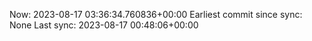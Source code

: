 Now: 2023-08-17 03:36:34.760836+00:00 Earliest commit since sync: None Last sync: 2023-08-17 00:48:06+00:00
